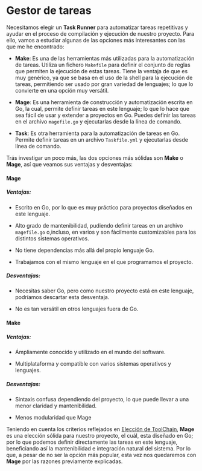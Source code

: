 # Gestor de tareas

Necesitamos elegir un **Task Runner** para automatizar tareas repetitivas y ayudar en el proceso de compilación y ejecución de nuestro proyecto. Para ello, vamos a estudiar algunas de las opciones más interesantes con las que me he encontrado:

- **Make**: Es una de las herramientas más utilizadas para la automatización de tareas. Utiliza un fichero `Makefile` para definir el conjunto de reglas que permiten la ejecución de estas tareas. Tiene la ventaja de que es muy genérico, ya que se basa en el uso de la shell para la ejecución de tareas, permitiendo ser usado por gran variedad de lenguajes; lo que lo convierte en una opción muy versátil.

- **Mage**: Es una herramienta de construcción y automatización escrita en Go, la cual, permite definir tareas en este lenguaje; lo que lo hace que sea fácil de usar y extender a proyectos en Go. Puedes definir las tareas en el archivo `magefile.go` y ejecutarlas desde la línea de comando.

- **Task**: Es otra herramienta para la automatización de tareas en Go. Permite definir tareas en un archivo `Taskfile.yml` y ejecutarlas desde línea de comando.

Trás investigar un poco más, las dos opciones más sólidas son **Make** o **Mage**, así que veamos sus ventajas y desventajas:

#### Mage
##### Ventajas:

- Escrito en Go, por lo que es muy práctico para proyectos diseñados en este lenguaje.

- Alto grado de mantenibilidad, pudiendo definir tareas en un archivo `magefile.go` o,incluso, en varios y son fácilmente customizables para los distintos sistemas operativos.

- No tiene dependencias más allá del propio lenguaje Go.

- Trabajamos con el mismo lenguaje en el que programamos el proyecto.

##### Desventajas:

- Necesitas saber Go, pero como nuestro proyecto está en este lenguaje, podríamos descartar esta desventaja.

- No es tan versátil en otros lenguajes fuera de Go.

#### Make
##### Ventajas:

- Ámpliamente conocido y utilizado en el mundo del software.

- Multiplataforma y compatible con varios sistemas operativos y lenguajes.

##### Desventajas:

- Sintaxis confusa dependiendo del proyecto, lo que puede llevar a una menor claridad y mantenibilidad.

- Menos modularidad que Mage

Teniendo en cuenta los criterios reflejados en [Elección de ToolChain](https://github.com/danieeeld2/LogisticsRoutes/issues/15), **Mage** es una elección sólida para nuestro proyecto, el cuál, esta diseñado en Go; por lo que podemos definir directamente las tareas en este lenguaje, beneficiando así la mantenibilidad e integración natural del sistema. Por lo que, a pesar de no ser la opción más popular, esta vez nos quedaremos con **Mage** por las razones previamente explicadas. 

